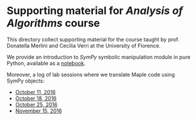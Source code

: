 
# Supporting material for *Analysis of Algorithms* course

This directory collect supporting material for the course taught by prof. 
Donatella Merlini and Cecilia Verri at the University of Florence.

We provide an introduction to *SymPy* symbolic manipulation module in pure Python,
available as a [notebook][intro].

Moreover, a log of lab sessions where we translate Maple code using SymPy objects:
- [October 11, 2016][20161011]
- [October 18, 2016][20161018]
- [October 25, 2016][20161025]
- [November 15, 2016][20161115]

[intro]:http://nbviewer.jupyter.org/github/massimo-nocentini/pacc/blob/master/paa-course/an-introduction-to-sympy.ipynb?flush_cache=true

[20161011]:http://nbviewer.jupyter.org/github/massimo-nocentini/pacc/blob/master/paa-course/lecture-notes-october-11-2016.ipynb?flush_cache=true
[20161018]:http://nbviewer.jupyter.org/github/massimo-nocentini/pacc/blob/master/paa-course/lecture-notes-october-18-2016.ipynb?flush_cache=true
[20161025]:http://nbviewer.jupyter.org/github/massimo-nocentini/pacc/blob/master/paa-course/lecture-notes-october-25-2016.ipynb?flush_cache=true
[20161115]:http://nbviewer.jupyter.org/github/massimo-nocentini/pacc/blob/master/paa-course/lecture-notes-november-15-2016.ipynb?flush_cache=true
